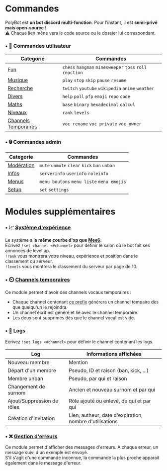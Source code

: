 # Commandes

PolyBot est **un bot discord multi-fonction**. Pour l'instant, il est **semi-privé mais open-source** !<br>
⚠️ Chaque lien mène vers le code source ou le dossier lui correspondant.<br>


### • 🧍 Commandes utilisateur

|                                            Categorie                                            |                         Commandes                       |
|-------------------------------------------------------------------------------------------------|---------------------------------------------------------|
|[Fun](https://github.com/MrSpaar/Hikari-PolyBot/blob/master/plugins/fun.py)                      | `chess` `hangman` `minesweeper` `toss` `roll` `reaction`|
|[Musique](https://github.com/MrSpaar/Hikari-PolyBot/blob/master/plugins/music.py)                | `play` `stop` `skip` `pause` `resume`                   |
|[Recherche](https://github.com/MrSpaar/Hikari-PolyBot/blob/master/plugins/search.py)             | `twitch` `youtube` `wikipedia` `anime` `weather`        |
|[Divers](https://github.com/MrSpaar/Hikari-PolyBot/blob/master/plugins/misc.py)                  | `help` `poll` `pfp` `emoji` `repo` `code`               |
|[Maths](https://github.com/MrSpaar/Hikari-PolyBot/blob/master/plugins/maths.py)                  | `base` `binary` `hexadecimal` `calcul`                  |
|[Niveaux](https://github.com/MrSpaar/Hikari-PolyBot/blob/master/plugins/levels.py)               | `rank` `levels`                                         |
|[Channels Temporaires](https://github.com/MrSpaar/Hikari-PolyBot/blob/master/plugins/channels.py)| `voc rename` `voc private` `voc owner`                  |

### • 🔒 Commandes admin

|                                        Categorie                                        |                                  Commandes                                |
|-----------------------------------------------------------------------------------------|---------------------------------------------------------------------------|
|[Modération](https://github.com/MrSpaar/Hikari-PolyBot/blob/master/plugins/moderation.py)| `mute` `unmute` `clear` `kick` `ban` `unban`                              |
|[Infos](https://github.com/MrSpaar/Hikari-PolyBot/blob/master/plugins/informations.py)   | `serverinfo` `userinfo` `roleinfo`                                        |
|[Menus](https://github.com/MrSpaar/Hikari-PolyBot/blob/master/plugins/utility.py)        | `menu boutons` `menu liste` `menu emojis`                                 |
|[Setup](https://github.com/MrSpaar/Hikari-PolyBot/blob/master/plugins/setup.py)          | `set` `settings`                                                          |

# Modules supplémentaires

### • 📈 [Système d'expérience](https://github.com/MrSpaar/Hikari-PolyBot/blob/master/plugins/levels.py)

Le système a la **même courbe d'xp que [Mee6](https://mee6.xyz/)**. <br>
Ecrivez `!set channel <#channel>` pour définir le salon où le bot fait ses annonces de level up.<br>
`!rank` vous montrera votre niveau, expérience et position dans le classement du serveur.<br>
`!levels` vous montrera le classement du serveur par page de 10.

### • ⏲️ [Channels temporaires](https://github.com/MrSpaar/Hikari-PolyBot/blob/master/plugins/channels.py)

Ce module permet d'avoir des channels vocaux temporaires :

- Chaque channel contenant [ce prefix](https://github.com/MrSpaar/Hikari-PolyBot/blob/master/plugins/channels.py#L18) génèrera un channel tempaire dès que quelqu'un le rejoindra.
- Un channel écrit est généré et lié avec le channel temporaire.
- Les deux sont supprimés dès que le channel vocal est vide.

### • 📝 [Logs](https://github.com/MrSpaar/Hikari-PolyBot/blob/master/plugins/logs.py)

Ecrivez `!set logs <#channel>` pour définir le channel contenant les logs.

|           Log            |                Informations affichées                  |
|--------------------------|--------------------------------------------------------|
|Nouveau membre            | Mention                                                |
|Départ d'un membre        | Pseudo, ID et raison (ban, kick, ...)                  |
|Membre unban              | Pseudo, par qui et raison                              |
|Changement de surnom      | Ancien et nouveau surnom et par qui                    |
|Ajout/Suppression de rôles| Rôle ajouté ou enlevé, de qui et par qui               |
|Création d'invitation     | Lien, autheur, date d'expiration, nombre d'utilisations|

### • ❌ [Gestion d'erreurs](https://github.com/MrSpaar/PolyBot/blob/master/modules/errors.py)

Ce module permet d'afficher des messages d'erreurs. A chaque erreur, un message suivi d'un exemple est envoyé.<br>
S'il s'agit d'une commande inconnue, la commande la plus proche apparait également dans le message d'erreur.
